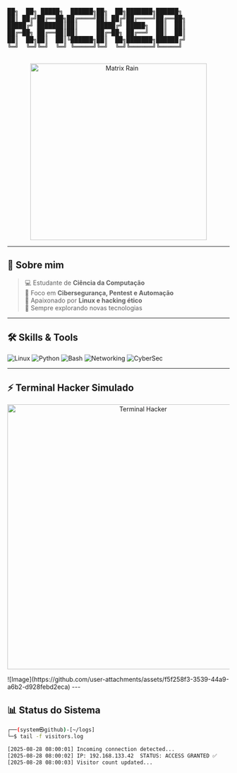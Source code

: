 <!-- Banner ASCII -->
<p align="center">
  <pre>
██╗  ██╗ █████╗  ██████╗██╗  ██╗███████╗██████╗  
██║ ██╔╝██╔══██╗██╔════╝██║ ██╔╝██╔════╝██╔══██╗
█████╔╝ ███████║██║     █████╔╝ █████╗  ██║  ██║
██╔═██╗ ██╔══██║██║     ██╔═██╗ ██╔══╝  ██║  ██║
██║  ██╗██║  ██║╚██████╗██║  ██╗███████╗██████╔╝
╚═╝  ╚═╝╚═╝  ╚═╝ ╚═════╝╚═╝  ╚═╝╚══════╝╚═════╝
  </pre>
</p>

<p align="center">
  <img src="https://i.gifer.com/7c9a.gif" alt="Matrix Rain" width="400"/>
</p>

---

## 👾 Sobre mim

> 💻 Estudante de **Ciência da Computação**  
> 🔐 Foco em **Cibersegurança, Pentest e Automação**  
> 🐧 Apaixonado por **Linux e hacking ético**  
> 🚀 Sempre explorando novas tecnologias  

---

## 🛠️ Skills & Tools

![Linux](https://img.shields.io/badge/Linux-000000?style=for-the-badge&logo=linux&logoColor=white)
![Python](https://img.shields.io/badge/Python-14354C?style=for-the-badge&logo=python&logoColor=yellow)
![Bash](https://img.shields.io/badge/Bash-121011?style=for-the-badge&logo=gnu-bash&logoColor=green)
![Networking](https://img.shields.io/badge/Networking-0a0a0a?style=for-the-badge&logo=cisco&logoColor=00ff00)
![CyberSec](https://img.shields.io/badge/CyberSec-111111?style=for-the-badge&logo=protonvpn&logoColor=00ff00)

---

## ⚡ Terminal Hacker Simulado

<p align="center">
  <img src="https://raw.githubusercontent.com/JoZoEzUd/assets/main/terminal-hack.gif" alt="Terminal Hacker" width="600"/>
</p>
![Image](https://github.com/user-attachments/assets/f5f258f3-3539-44a9-a6b2-d928febd2eca)
---

## 📊 Status do Sistema

```bash
┌──(system㉿github)-[~/logs]
└─$ tail -f visitors.log

[2025-08-28 08:00:01] Incoming connection detected...
[2025-08-28 08:00:02] IP: 192.168.133.42  STATUS: ACCESS GRANTED ✅
[2025-08-28 08:00:03] Visitor count updated...
